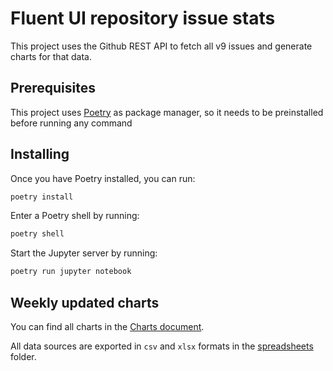 # Fluent UI repository issue stats

This project uses the Github REST API to fetch all v9 issues and generate charts for that data.

## Prerequisites

This project uses [Poetry](https://python-poetry.org/) as package manager, so it needs to be preinstalled before running any command

## Installing

Once you have Poetry installed, you can run:

```bash
poetry install
```

Enter a Poetry shell by running:

```bash
poetry shell
```

Start the Jupyter server by running:

```bash
poetry run jupyter notebook
```

## Weekly updated charts

You can find all charts in the [Charts document](./docs/charts.md).

All data sources are exported in `csv` and `xlsx` formats in the [spreadsheets](./spreadsheets/) folder.
